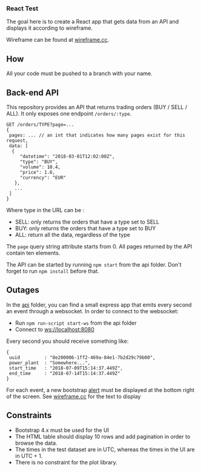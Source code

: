 ### React Test

The goal here is to create a React app that gets data from an API and displays it according to wireframe.

Wireframe can be found at  [wireframe.cc](https://wireframe.cc/uR5ws6).

## How

All your code must be pushed to a branch with your name.

## Back-end API

This repository provides an API that returns trading orders (BUY / SELL / ALL). It only exposes one endpoint `/orders/:type`.

```
GET /orders/TYPE?page=...
{
 pages: ... // an int that indicates how many pages exist for this request,
 data: [
  {
     "datetime": "2018-03-01T12:02:00Z",
     "type": "BUY",
     "volume": 10.4,
     "price": 1.6,
     "currency": "EUR"
   },
   ...
 ]
}
```
Where type in the URL can be :
  * SELL: only returns the orders that have a type set to SELL
  * BUY: only returns the orders that have a type set to BUY
  * ALL: return all the data, regardless of the type

The `page` query string attribute starts from 0.
All pages returned by the API contain ten elements.

The API can be started by running `npm start` from the api folder.
Don't forget to run `npm install` before that.
 
## Outages

In the [api](api/) folder, you can find a small express app that emits every second an event through a websocket.
In order to connect to the websocket:
 * Run `npm run-script start-ws`  from the api folder
 * Connect to [ws://localhost:8080](ws://localhost:8080)

Every second you should receive something like:

```
{
 uuid         : "8e200006-1ff2-469a-84e1-7b2d29c79b00",
 power_plant  : "Somewhere...",
 start_time   : "2018-07-09T15:14:37.449Z",
 end_time     : "2018-07-14T15:14:37.449Z"
}
```
For each event, a new bootstrap [alert](https://getbootstrap.com/docs/4.0/components/alerts/) must be displayed at the bottom right of the screen. See [wireframe.cc](https://wireframe.cc/uR5ws6) for the text to display

## Constraints

 - Bootstrap 4.x must be used for the UI
 - The HTML table should display 10 rows and add pagination in order to browse the data.
 - The times in the test dataset are in UTC, whereas the times in the UI are in UTC + 1.
 - There is no constraint for the plot library.
